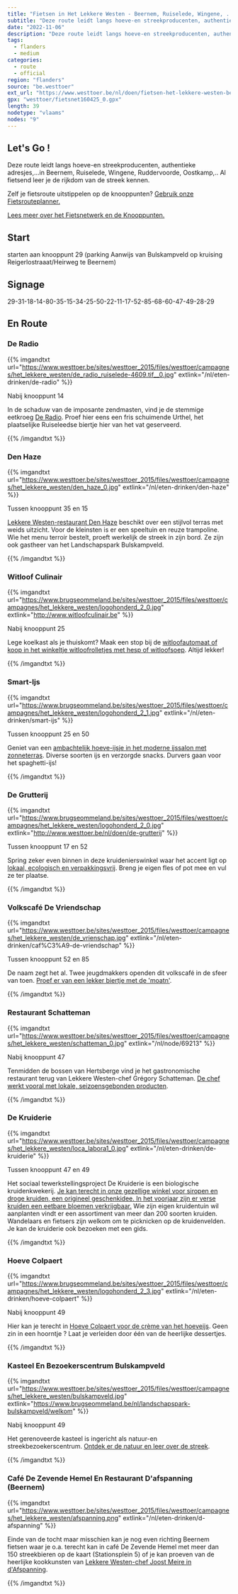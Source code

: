 ```yaml
---
title: "Fietsen in Het Lekkere Westen - Beernem, Ruiselede, Wingene, ..."
subtitle: "Deze route leidt langs hoeve-en streekproducenten, authentieke adresjes,"
date: "2022-11-06"
description: "Deze route leidt langs hoeve-en streekproducenten, authentieke adresjes," 
tags:
  - flanders
  - medium
categories: 
  - route
  - official
region: "flanders"
source: "be.westtoer"
ext_url: "https://www.westtoer.be/nl/doen/fietsen-het-lekkere-westen-beernem-ruiselede-wingene"
gpx: "westtoer/fietsnet160425_0.gpx"
length: 39
nodetype: "vlaams"
nodes: "9"
---
```


## Let's Go !

Deze route leidt langs hoeve-en streekproducenten, authentieke adresjes,...in Beernem, Ruiselede, Wingene, Ruddervoorde, Oostkamp,..   Al fietsend leer je de rijkdom van de streek kennen.   

Zelf je fietsroute uitstippelen op de knooppunten? [Gebruik onze Fietsrouteplanner.](https://www.westtoer.be/nl/fietsrouteplanner)

[Lees meer over het Fietsnetwerk en de Knooppunten.](https://www.westtoer.be/nl/inspiratie/fietsnetwerk)

## Start 

starten aan knooppunt 29 (parking Aanwijs van Bulskampveld op kruising Reigerlostraaat/Heirweg te Beernem)

## Signage

29-31-18-14-80-35-15-34-25-50-22-11-17-52-85-68-60-47-49-28-29

## En Route

### De Radio

{{% imgandtxt url="https://www.westtoer.be/sites/westtoer_2015/files/westtoer/campagnes/het_lekkere_westen/de_radio_ruiselede-4609.tif__0.jpg" extlink="/nl/eten-drinken/de-radio" %}}

Nabij knooppunt 14

In de schaduw van de imposante zendmasten, vind je de stemmige eetkroeg [De Radio](https://www.westtoer.be/nl/eten-drinken/de-radio). Proef hier eens een fris schuimende Urthel, het plaatselijke Ruiseleedse biertje hier van het vat geserveerd.

{{% /imgandtxt %}}

### Den Haze

{{% imgandtxt url="https://www.westtoer.be/sites/westtoer_2015/files/westtoer/campagnes/het_lekkere_westen/den_haze_0.jpg" extlink="/nl/eten-drinken/den-haze" %}}

Tussen knooppunt 35 en 15

[Lekkere Westen-restaurant Den Haze](https://www.westtoer.be/nl/eten-drinken/den-haze) beschikt over een stijlvol terras met weids uitzicht.  Voor de kleinsten is er een speeltuin en reuze trampoline.  Wie het menu terroir bestelt, proeft werkelijk de streek in zijn bord.  Ze zijn ook gastheer van het Landschapspark Bulskampveld.

{{% /imgandtxt %}}

### Witloof Culinair

{{% imgandtxt url="https://www.brugseommeland.be/sites/westtoer_2015/files/westtoer/campagnes/het_lekkere_westen/logohonderd_2_0.jpg" extlink="http://www.witloofculinair.be" %}}

Nabij knooppunt 25

Lege koelkast als je thuiskomt? Maak een stop bij de [witloofautomaat of koop in het winkeltje witloofrolletjes met hesp of witloofsoep](http://www.witloofculinair.be). Altijd lekker!

{{% /imgandtxt %}}

### Smart-Ijs

{{% imgandtxt url="https://www.brugseommeland.be/sites/westtoer_2015/files/westtoer/campagnes/het_lekkere_westen/logohonderd_2_1.jpg" extlink="/nl/eten-drinken/smart-ijs" %}}

Tussen knooppunt 25 en 50

Geniet van een [ambachtelijk hoeve-ijsje in het moderne ijssalon met zonneterras](https://www.westtoer.be/nl/eten-drinken/smart-ijs).  Diverse soorten ijs en verzorgde snacks.  Durvers gaan voor het spaghetti-ijs!

{{% /imgandtxt %}}

### De Grutterij

{{% imgandtxt url="https://www.brugseommeland.be/sites/westtoer_2015/files/westtoer/campagnes/het_lekkere_westen/logohonderd_2_0.jpg" extlink="http://www.westtoer.be/nl/doen/de-grutterij" %}}

Tussen knooppunt 17 en 52

Spring zeker even binnen in deze kruidenierswinkel waar het accent ligt op [lokaal, ecologisch en verpakkingsvrij](http://www.westtoer.be/nl/doen/de-grutterij). Breng je eigen fles of pot mee en vul ze ter plaatse.

{{% /imgandtxt %}}

### Volkscafé De Vriendschap

{{% imgandtxt url="https://www.westtoer.be/sites/westtoer_2015/files/westtoer/campagnes/het_lekkere_westen/de_vrienschap.jpg" extlink="/nl/eten-drinken/caf%C3%A9-de-vriendschap" %}}

Tussen knooppunt 52 en 85

De naam zegt het al. Twee jeugdmakkers openden dit volkscafé in de sfeer van toen.  [P](https://www.westtoer.be/nl/eten-drinken/caf%C3%A9-de-vriendschap)[roef er van een lekker biertje met de 'moatn'](https://www.facebook.com/Caf%C3%A9-De-Vriendschap-1473139582998239/).

{{% /imgandtxt %}}

### Restaurant Schatteman

{{% imgandtxt url="https://www.westtoer.be/sites/westtoer_2015/files/westtoer/campagnes/het_lekkere_westen/schatteman_0.jpg" extlink="/nl/node/69213" %}}

Nabij knooppunt 47

Tenmidden de bossen van Hertsberge vind je het gastronomische restaurant terug van Lekkere Westen-chef Grégory Schatteman.  [De chef werkt vooral met lokale, seizoensgebonden producten](https://www.westtoer.be/nl/node/69213).

{{% /imgandtxt %}}

### De Kruiderie

{{% imgandtxt url="https://www.westtoer.be/sites/westtoer_2015/files/westtoer/campagnes/het_lekkere_westen/loca_labora1_0.jpg" extlink="/nl/eten-drinken/de-kruiderie" %}}

Tussen knooppunt 47 en 49

Het sociaal tewerkstellingsproject De Kruiderie is een biologische kruidenkwekerij.  [Je kan terecht in onze gezellige winkel voor siropen en droge kruiden, een origineel geschenkidee.  In het voorjaar zijn er verse kruiden een eetbare bloemen verkrijgbaar.](https://www.westtoer.be/nl/eten-drinken/de-kruiderie)  Wie zijn eigen kruidentuin wil aanplanten vindt er een assortiment van meer dan 200 soorten kruiden. Wandelaars en fietsers zijn welkom om te picknicken op de kruidenvelden.  Je kan de kruiderie ook bezoeken met een gids.

{{% /imgandtxt %}}

### Hoeve Colpaert

{{% imgandtxt url="https://www.brugseommeland.be/sites/westtoer_2015/files/westtoer/campagnes/het_lekkere_westen/logohonderd_2_3.jpg" extlink="/nl/eten-drinken/hoeve-colpaert" %}}

Nabij knooppunt 49

Hier kan je terecht in [Hoeve Colpaert voor de crème van het hoeveijs](https://www.westtoer.be/nl/eten-drinken/hoeve-colpaert).  Geen zin in een hoorntje ? Laat je verleiden door één van de heerlijke dessertjes.

{{% /imgandtxt %}}

### Kasteel En Bezoekerscentrum Bulskampveld

{{% imgandtxt url="https://www.westtoer.be/sites/westtoer_2015/files/westtoer/campagnes/het_lekkere_westen/bulskampveld.jpg" extlink="https://www.brugseommeland.be/nl/landschapspark-bulskampveld/welkom" %}}

Nabij knooppunt 49

Het gerenoveerde kasteel is ingericht als natuur-en streekbezoekerscentrum.  [Ontdek er de natuur en leer over de streek](https://www.brugseommeland.be/nl/landschapspark-bulskampveld/welkom).

{{% /imgandtxt %}}

### Café De Zevende Hemel En Restaurant D'afspanning (Beernem) 

{{% imgandtxt url="https://www.westtoer.be/sites/westtoer_2015/files/westtoer/campagnes/het_lekkere_westen/afspanning.png" extlink="/nl/eten-drinken/d-afspanning" %}}

Einde van de tocht maar misschien kan je nog even richting Beernem fietsen waar je o.a. terecht kan in café De Zevende Hemel met meer dan 150 streekbieren op de kaart (Stationsplein 5) of je kan proeven van de heerlijke kookkunsten van [Lekkere Westen-chef Joost Meire in d'Afspanning](https://www.westtoer.be/nl/eten-drinken/d-afspanning).

{{% /imgandtxt %}}